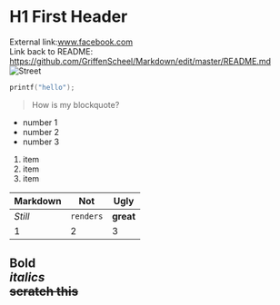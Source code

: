 # H1 First Header
External link:www.facebook.com  
Link back to README: https://github.com/GriffenScheel/Markdown/edit/master/README.md  
![Street](https://en.wikipedia.org/wiki/File:Typical_Street_In_The_Royal_Borough_Of_Kensington_And_Chelsea_In_London.jpg)


```c
printf("hello");
```
>How is my blockquote?

* number 1
* number 2
* number 3

1. item
2. item
3. item 

Markdown | Not | Ugly
--- | --- | ---
*Still* | `renders` | **great**
1 | 2 | 3

**Bold**  
*italics*  
~~scratch this~~  
---

